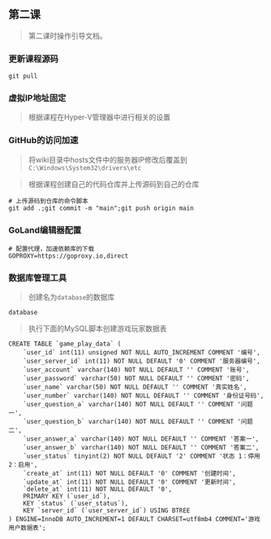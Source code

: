 ## 第二课

> 第二课时操作引导文档。

### 更新课程源码

```shell
git pull
```

### 虚拟IP地址固定

> 根据课程在Hyper-V管理器中进行相关的设置

### GitHub的访问加速

> 将wiki目录中hosts文件中的服务器IP修改后覆盖到`C:\Windows\System32\drivers\etc`

> 根据课程创建自己的代码仓库并上传源码到自己的仓库

```shell
# 上传源码到仓库的命令脚本
git add .;git commit -m "main";git push origin main
```

### GoLand编辑器配置

```shell
# 配置代理，加速依赖库的下载
GOPROXY=https://goproxy.io,direct
```

### 数据库管理工具

> 创建名为`database`的数据库

```shell
database
```

> 执行下面的MySQL脚本创建游戏玩家数据表

```mysql
CREATE TABLE `game_play_data` (
    `user_id` int(11) unsigned NOT NULL AUTO_INCREMENT COMMENT '编号',
    `user_server_id` int(11) NOT NULL DEFAULT '0' COMMENT '服务器编号',
    `user_account` varchar(140) NOT NULL DEFAULT '' COMMENT '账号',
    `user_password` varchar(50) NOT NULL DEFAULT '' COMMENT '密码',
    `user_name` varchar(50) NOT NULL DEFAULT '' COMMENT '真实姓名',
    `user_number` varchar(140) NOT NULL DEFAULT '' COMMENT '身份证号码',
    `user_question_a` varchar(140) NOT NULL DEFAULT '' COMMENT '问题一',
    `user_question_b` varchar(140) NOT NULL DEFAULT '' COMMENT '问题二',
    `user_answer_a` varchar(140) NOT NULL DEFAULT '' COMMENT '答案一',
    `user_answer_b` varchar(140) NOT NULL DEFAULT '' COMMENT '答案二',
    `user_status` tinyint(2) NOT NULL DEFAULT '2' COMMENT '状态 1：停用 2：启用',
    `create_at` int(11) NOT NULL DEFAULT '0' COMMENT '创建时间',
    `update_at` int(11) NOT NULL DEFAULT '0' COMMENT '更新时间',
    `delete_at` int(11) NOT NULL DEFAULT '0',
    PRIMARY KEY (`user_id`),
    KEY `status` (`user_status`),
    KEY `server_id` (`user_server_id`) USING BTREE
) ENGINE=InnoDB AUTO_INCREMENT=1 DEFAULT CHARSET=utf8mb4 COMMENT='游戏用户数据表';
```
